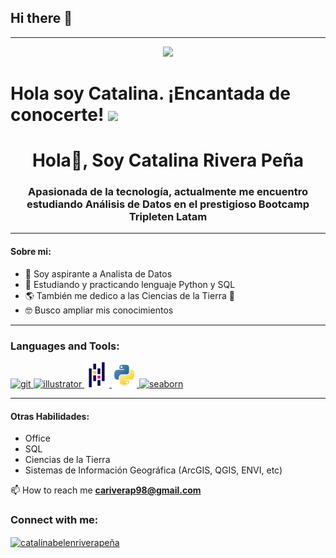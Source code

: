 ## Hi there 👋
---
<div id="header" align="center">
  <img decoding="async" src="https://github.com/cariverap/cariverap/blob/main/banner_github.png" width="800"/>
</div>

<h1>
  Hola soy Catalina. ¡Encantada de conocerte!
  <img decoding="async" src="https://media.giphy.com/media/hvRJCLFzcasrR4ia7z/giphy.gif" width="30px"/>
</h1>

<h1 align="center">Hola👋, Soy Catalina Rivera Peña</h1>
<h3 align="center">Apasionada de la tecnología, actualmente me encuentro estudiando Análisis de Datos en el prestigioso Bootcamp Tripleten Latam</h3>

---
#### Sobre mi: 
- 🔭 Soy aspirante a Analista de Datos
- 🌱 Estudiando y practicando lenguaje Python y SQL
- 🌎 También me dedico a las Ciencias de la Tierra 🌋
- 🤓 Busco ampliar mis conocimientos

---
<h3 align="left">Languages and Tools:</h3>
<p align="left"> <a href="https://git-scm.com/" target="_blank" rel="noreferrer"> <img src="https://www.vectorlogo.zone/logos/git-scm/git-scm-icon.svg" alt="git" width="40" height="40"/> </a> <a href="https://www.adobe.com/in/products/illustrator.html" target="_blank" rel="noreferrer"> <img src="https://www.vectorlogo.zone/logos/adobe_illustrator/adobe_illustrator-icon.svg" alt="illustrator" width="40" height="40"/> </a> <a href="https://pandas.pydata.org/" target="_blank" rel="noreferrer"> <img src="https://raw.githubusercontent.com/devicons/devicon/2ae2a900d2f041da66e950e4d48052658d850630/icons/pandas/pandas-original.svg" alt="pandas" width="40" height="40"/> </a> <a href="https://www.python.org" target="_blank" rel="noreferrer"> <img src="https://raw.githubusercontent.com/devicons/devicon/master/icons/python/python-original.svg" alt="python" width="40" height="40"/> </a> <a href="https://seaborn.pydata.org/" target="_blank" rel="noreferrer"> <img src="https://seaborn.pydata.org/_images/logo-mark-lightbg.svg" alt="seaborn" width="40" height="40"/> </a> </p>

---

#### Otras Habilidades: 
 - Office
 - SQL
 - Ciencias de la Tierra
 - Sistemas de Información Geográfica (ArcGIS, QGIS, ENVI, etc)

📫 How to reach me **cariverap98@gmail.com**

<h3 align="left">Connect with me:</h3>
<p align="left">
<a href="https://linkedin.com/in/catalinabelenriverapeña" target="blank"><img align="center" src="https://raw.githubusercontent.com/rahuldkjain/github-profile-readme-generator/master/src/images/icons/Social/linked-in-alt.svg" alt="catalinabelenriverapeña" height="30" width="40" /></a>
</p>
